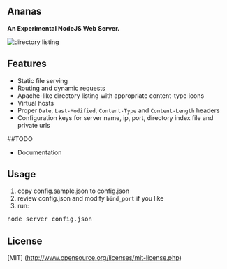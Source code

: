 ## Ananas
**An Experimental NodeJS Web Server.**

![directory listing](http://i.imgur.com/ZL0as.png)


## Features
- Static file serving
- Routing and dynamic requests
- Apache-like directory listing with appropriate content-type icons
- Virtual hosts
- Proper `Date`, `Last-Modified`, `Content-Type` and `Content-Length` headers
- Configuration keys for server name, ip, port, directory index file and private urls

##TODO
- Documentation

## Usage
1. copy config.sample.json to config.json
2. review config.json and modify `bind_port` if you like
2. run:
<pre>node server config.json</pre>

## License
[MIT] (http://www.opensource.org/licenses/mit-license.php)
